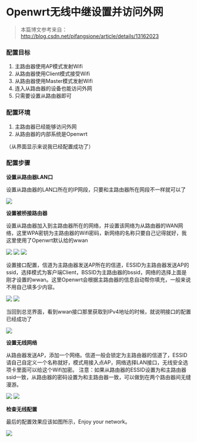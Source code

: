 # Openwrt无线中继设置并访问外网

> 本篇博文参考来自：http://blog.csdn.net/pifangsione/article/details/13162023

### 配置目标

1. 主路由器使用AP模式发射Wifi
2. 从路由器使用Client模式接受Wifi
3. 从路由器使用Master模式发射Wifi
4. 连入从路由器的设备也能访问外网
5. 只需要设置从路由器即可

### 配置环境

1. 主路由器已经能够访问外网
2. 从路由器的内部系统是Openwrt

（从界面显示来说我已经配置成功了）

### 配置步骤

**设置从路由器LAN口**

设置从路由器的LAN口所在的IP网段，只要和主路由器所在网段不一样就可以了

![](https://wsine.cn-gd.ufileos.com/image/wsine-blog-image427.png)

**设置被桥接路由器**

设置从路由器加入到主路由器所在的网络，并设置该网络为从路由器的WAN网络，这里WPA密钥为主路由器的Wifi密码，新网络的名称只要自己记得就好，我这里使用了Openwrt默认给的wwan

![](https://wsine.cn-gd.ufileos.com/image/wsine-blog-image428.png)
![](https://wsine.cn-gd.ufileos.com/image/wsine-blog-image429.png)
![](https://wsine.cn-gd.ufileos.com/image/wsine-blog-image430.png)

设置接口配置，信道为主路由器发送AP所在的信道，ESSID为主路由器发送AP的ssid，选择模式为客户端Client，BSSID为主路由器的bssid，网络的选择上面是刚才设置的wwan。这里Openwrt会根据主路由器的信息自动帮你填充，一般来说不用自己填多少内容。

![](https://wsine.cn-gd.ufileos.com/image/wsine-blog-image431.png)
![](https://wsine.cn-gd.ufileos.com/image/wsine-blog-image432.png)

当回到总览界面，看到wwan接口那里获取到IPv4地址的时候，就说明接口的配置已经成功了

![](https://wsine.cn-gd.ufileos.com/image/wsine-blog-image433.png)

**设置无线网络**

从路由器发送AP，添加一个网络。信道一般会锁定为主路由器的信道了，ESSID请自己自定义一个名称就好，模式用接入点AP，网络选择LAN接口，无线安全选项卡里面可以给这个Wifi加密。
注意：如果从路由器的ESSID设置为和主路由器ssid一致，从路由器的密码设置为和主路由器一致，可以做到在两个路由器间无缝漫游。

![](https://wsine.cn-gd.ufileos.com/image/wsine-blog-image434.png)
![](https://wsine.cn-gd.ufileos.com/image/wsine-blog-image435.png)

**检查无线配置**

最后的配置效果应该如图所示，Enjoy your network。

![](https://wsine.cn-gd.ufileos.com/image/wsine-blog-image436.png)